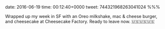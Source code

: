 date: 2016-06-19
time: 00:12:40+0000
tweet: 744321968263041024
%%%

Wrapped up my week in SF with an Oreo milkshake, mac &amp; cheese burger, and cheesecake at Cheesecake Factory. Ready to leave now. 🇺🇸🇺🇸🇺🇸
